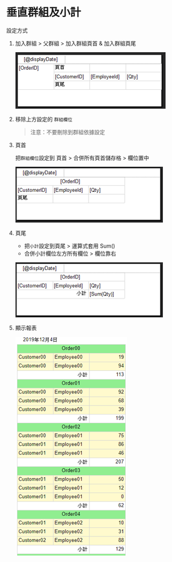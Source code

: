 # 垂直群組及小計

設定方式

1. 加入群組 > 父群組 > 加入群組頁首 & 加入群組頁尾

   ![Text](_images/垂直群組及小計/001.png)

1. 移除上方設定的 `群組欄位`

   > 注意：不要刪除到群組依據設定

1. 頁首

   把`群組欄位`設定到 頁首 > 合併所有頁首儲存格 > 欄位置中

   ![Text](_images/垂直群組及小計/002.png)

1. 頁尾

   - 把`小計`設定到頁尾 > 運算式套用 Sum()
   - 合併小計欄位左方所有欄位 > 欄位靠右

   ![Text](_images/垂直群組及小計/003.png)

1. 顯示報表

   ![Text](_images/垂直群組及小計/004.png)

